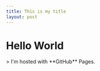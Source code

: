 ```yaml
---
title: This is my title
layout: post
---
```


<!DOCTYPE html>
<html>
<body>
<h1>Hello World</h1>
<p>
> I'm hosted with **GitHub** Pages.
</p>
</body>
</html>